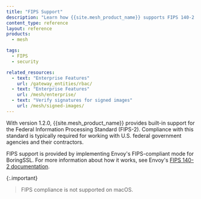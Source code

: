 ```yaml
---
title: "FIPS Support"
description: "Learn how {{site.mesh_product_name}} supports FIPS 140-2 compliance using Envoy’s BoringSSL FIPS mode for secure environments."
content_type: reference
layout: reference
products:
  - mesh

tags:
  - FIPS
  - security

related_resources:
  - text: "Enterprise Features"
    url: /gateway_entities/rbac/
  - text: "Enterprise Features"
    url: /mesh/enterprise/
  - text: "Verify signatures for signed images"
    url: /mesh/signed-images/
---
```


With version 1.2.0, {{site.mesh_product_name}} provides built-in support for the Federal Information Processing Standard (FIPS-2). Compliance with this standard is typically required for working with U.S. federal government agencies and their contractors.

FIPS support is provided by implementing Envoy's FIPS-compliant mode for BoringSSL. For more information about how it works, see Envoy's [FIPS 140-2 documentation](https://www.envoyproxy.io/docs/envoy/latest/intro/arch_overview/security/ssl#fips-140-2).

{:.important}
> FIPS compliance is not supported on macOS.
